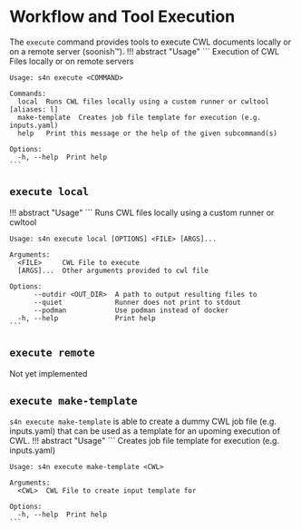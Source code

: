 # Workflow and Tool Execution
The `execute` command provides tools to execute CWL documents locally or on a remote server (soonish™).
!!! abstract "Usage"
    ```
    Execution of CWL Files locally or on remote servers

    Usage: s4n execute <COMMAND>

    Commands:
      local  Runs CWL files locally using a custom runner or cwltool [aliases: l]      
      make-template  Creates job file template for execution (e.g. inputs.yaml)
      help   Print this message or the help of the given subcommand(s)

    Options:
      -h, --help  Print help
    ```

## `execute local`
!!! abstract "Usage"
    ```
    Runs CWL files locally using a custom runner or cwltool

    Usage: s4n execute local [OPTIONS] <FILE> [ARGS]...

    Arguments:
      <FILE>     CWL File to execute
      [ARGS]...  Other arguments provided to cwl file

    Options:
          --outdir <OUT_DIR>  A path to output resulting files to
          --quiet             Runner does not print to stdout
          --podman            Use podman instead of docker
      -h, --help              Print help
    ```


## `execute remote`
Not yet implemented

## `execute make-template`
`s4n execute make-template` is able to create a dummy CWL job file (e.g. inputs.yaml) that can be used as a template for an upoming execution of CWL.
!!! abstract "Usage"
    ```
    Creates job file template for execution (e.g. inputs.yaml)
    
    Usage: s4n execute make-template <CWL>
    
    Arguments:
      <CWL>  CWL File to create input template for
    
    Options:
      -h, --help  Print help
    ```